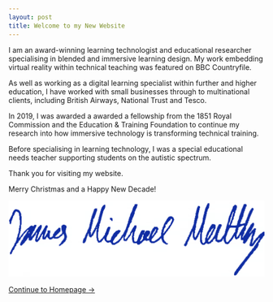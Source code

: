 ```yaml
---
layout: post
title: Welcome to my New Website
---
```

I am an award-winning learning technologist and educational researcher specialising in blended and immersive learning design. My work embedding virtual reality within technical teaching was featured on BBC Countryfile. 

As well as working as a digital learning specialist within further and higher education, I have worked with small businesses through to multinational clients, including British Airways, National Trust and Tesco.

In 2019, I was awarded a awarded a fellowship from the 1851 Royal Commission and the Education & Training Foundation to continue my research into how immersive technology is transforming technical training. 

Before specialising in learning technology, I was a special educational needs teacher supporting students on the autistic spectrum.

Thank you for visiting my website.

Merry Christmas and a Happy New Decade!

![signature](/sign.png "James Michael Maltby")

[Continue to Homepage &rarr;](/new)